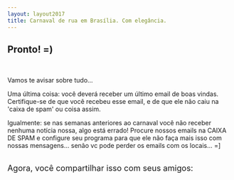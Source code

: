 ```yaml
---
layout: layout2017
title: Carnaval de rua em Brasília. Com elegância.
---
```


## Pronto! =)

<br>

Vamos te avisar sobre tudo...

Uma última coisa: você deverá receber um último email de boas vindas. Certifique-se de que você recebeu esse email, e de que ele não caiu na 'caixa de spam' ou coisa assim.

Igualmente: se nas semanas anteriores ao carnaval você não receber nenhuma notícia nossa, algo está errado! Procure nossos emails na CAIXA DE SPAM e configure seu programa para que ele não faça mais isso com nossas mensagens... senão vc pode perder os emails com os locais... =]

<br>

<div style='font-size:1.3em'>

  <div style='float:left; margin-right:10px' >
    Agora, você compartilhar isso com seus amigos:
  </div>

  <div style='float:left' >
    <div class="fb-share-button" data-href="http://brunopedroso.github.io/Tropicaos/" data-layout="button"></div>
  </div>

</div>

<br><br><br><br>